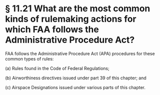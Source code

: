 # § 11.21   What are the most common kinds of rulemaking actions for which FAA follows the Administrative Procedure Act?

FAA follows the Administrative Procedure Act (APA) procedures for these common types of rules: 


(a) Rules found in the Code of Federal Regulations; 


(b) Airworthiness directives issued under part 39 of this chapter; and


(c) Airspace Designations issued under various parts of this chapter. 




